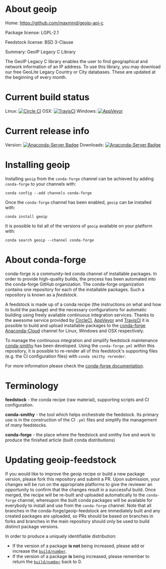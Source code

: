 About geoip
===========

Home: https://github.com/maxmind/geoip-api-c

Package license: LGPL-2.1

Feedstock license: BSD 3-Clause

Summary: GeoIP Legacy C Library

The GeoIP Legacy C library enables the user to find geographical and
network information of an IP address. To use this library, you may
download our free GeoLite Legacy Country or City databases. These are
updated at the beginning of every month.


Current build status
====================

Linux: [![Circle CI](https://circleci.com/gh/conda-forge/geoip-feedstock.svg?style=shield)](https://circleci.com/gh/conda-forge/geoip-feedstock)
OSX: [![TravisCI](https://travis-ci.org/conda-forge/geoip-feedstock.svg?branch=master)](https://travis-ci.org/conda-forge/geoip-feedstock)
Windows: [![AppVeyor](https://ci.appveyor.com/api/projects/status/github/conda-forge/geoip-feedstock?svg=True)](https://ci.appveyor.com/project/conda-forge/geoip-feedstock/branch/master)

Current release info
====================
Version: [![Anaconda-Server Badge](https://anaconda.org/conda-forge/geoip/badges/version.svg)](https://anaconda.org/conda-forge/geoip)
Downloads: [![Anaconda-Server Badge](https://anaconda.org/conda-forge/geoip/badges/downloads.svg)](https://anaconda.org/conda-forge/geoip)

Installing geoip
================

Installing `geoip` from the `conda-forge` channel can be achieved by adding `conda-forge` to your channels with:

```
conda config --add channels conda-forge
```

Once the `conda-forge` channel has been enabled, `geoip` can be installed with:

```
conda install geoip
```

It is possible to list all of the versions of `geoip` available on your platform with:

```
conda search geoip --channel conda-forge
```


About conda-forge
=================

conda-forge is a community-led conda channel of installable packages.
In order to provide high-quality builds, the process has been automated into the
conda-forge GitHub organization. The conda-forge organization contains one repository
for each of the installable packages. Such a repository is known as a *feedstock*.

A feedstock is made up of a conda recipe (the instructions on what and how to build
the package) and the necessary configurations for automatic building using freely
available continuous integration services. Thanks to the awesome service provided by
[CircleCI](https://circleci.com/), [AppVeyor](http://www.appveyor.com/)
and [TravisCI](https://travis-ci.org/) it is possible to build and upload installable
packages to the [conda-forge](https://anaconda.org/conda-forge)
[Anaconda-Cloud](http://docs.anaconda.org/) channel for Linux, Windows and OSX respectively.

To manage the continuous integration and simplify feedstock maintenance
[conda-smithy](http://github.com/conda-forge/conda-smithy) has been developed.
Using the ``conda-forge.yml`` within this repository, it is possible to re-render all of
this feedstock's supporting files (e.g. the CI configuration files) with ``conda smithy rerender``.

For more information please check the [conda-forge documentation](https://conda-forge.org/docs/).

Terminology
===========

**feedstock** - the conda recipe (raw material), supporting scripts and CI configuration.

**conda-smithy** - the tool which helps orchestrate the feedstock.
                   Its primary use is in the construction of the CI ``.yml`` files
                   and simplify the management of *many* feedstocks.

**conda-forge** - the place where the feedstock and smithy live and work to
                  produce the finished article (built conda distributions)


Updating geoip-feedstock
========================

If you would like to improve the geoip recipe or build a new
package version, please fork this repository and submit a PR. Upon submission,
your changes will be run on the appropriate platforms to give the reviewer an
opportunity to confirm that the changes result in a successful build. Once
merged, the recipe will be re-built and uploaded automatically to the
`conda-forge` channel, whereupon the built conda packages will be available for
everybody to install and use from the `conda-forge` channel.
Note that all branches in the conda-forge/geoip-feedstock are
immediately built and any created packages are uploaded, so PRs should be based
on branches in forks and branches in the main repository should only be used to
build distinct package versions.

In order to produce a uniquely identifiable distribution:
 * If the version of a package **is not** being increased, please add or increase
   the [``build/number``](http://conda.pydata.org/docs/building/meta-yaml.html#build-number-and-string).
 * If the version of a package **is** being increased, please remember to return
   the [``build/number``](http://conda.pydata.org/docs/building/meta-yaml.html#build-number-and-string)
   back to 0.